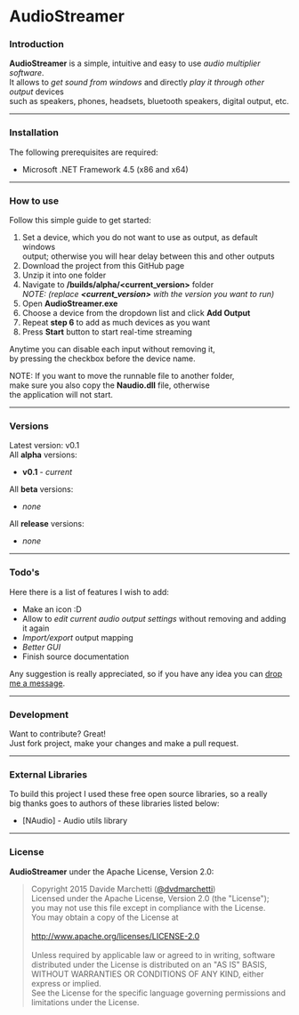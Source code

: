 # __AudioStreamer__
### Introduction
__AudioStreamer__ is a simple, intuitive and easy to use _audio multiplier software_.  
It allows to _get sound from windows_ and directly _play it through other output_ devices  
such as speakers, phones, headsets, bluetooth speakers, digital output, etc.

---

### Installation
The following prerequisites are required:
 - Microsoft .NET Framework 4.5 (x86 and x64)

---

### How to use
Follow this simple guide to get started:
 1. Set a device, which you do not want to use as output, as default windows  
    output; otherwise you will hear delay between this and other outputs
 2. Download the project from this GitHub page
 3. Unzip it into one folder
 4. Navigate to __/builds/alpha/&lt;current_version&gt;__ folder  
    _NOTE: (replace __&lt;current_version&gt;__ with the version you want to run)_
 5. Open __AudioStreamer.exe__
 6. Choose a device from the dropdown list and click __Add Output__
 7. Repeat __step 6__ to add as much devices as you want
 8. Press __Start__ button to start real-time streaming

Anytime you can disable each input without removing it,  
by pressing the checkbox before the device name.

NOTE: If you want to move the runnable file to another folder,  
make sure you also copy the __Naudio.dll__ file, otherwise  
the application will not start.

---

### Versions
Latest version: v0.1  
All __alpha__ versions:
 - __v0.1__ - _current_

All __beta__ versions:
 - _none_

All __release__ versions:
 - _none_

---

### Todo's
Here there is a list of features I wish to add:
 - Make an icon :D
 - Allow to _edit current audio output settings_ without removing and adding it again
 - _Import/export_ output mapping
 - _Better GUI_
 - Finish source documentation

Any suggestion is really appreciated, so if you have any idea you can [drop me a message].

---

### Development
Want to contribute? Great!  
Just fork project, make your changes and make a pull request.

---

### External Libraries
To build this project I used these free open source libraries, so a really  
big thanks goes to authors of these libraries listed below:
 - [NAudio] - Audio utils library

---

### License
**AudioStreamer** under the Apache License, Version 2.0:

> Copyright 2015 Davide Marchetti ([@dvdmarchetti])  
> Licensed under the Apache License, Version 2.0 (the "License");  
> you may not use this file except in compliance with the License.  
> You may obtain a copy of the License at  
> &nbsp;    
> http://www.apache.org/licenses/LICENSE-2.0  
> &nbsp;  
> Unless required by applicable law or agreed to in writing, software  
> distributed under the License is distributed on an "AS IS" BASIS,  
> WITHOUT WARRANTIES OR CONDITIONS OF ANY KIND, either express or implied.  
> See the License for the specific language governing permissions and  
> limitations under the License. 

[drop me a message]:mailto:dvdmarchetti663@gmail.com
[@dvdmarchetti]:https://twitter.com/dvdmarchetti
